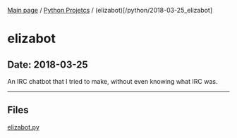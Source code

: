 [Main page](/) / [Python Projetcs](/python) / (elizabot)[/python/2018-03-25_elizabot]

# elizabot

## Date: 2018-03-25

An IRC chatbot that I tried to make, without even knowing what IRC was.

-----

## Files

[elizabot.py](elizabot.py)